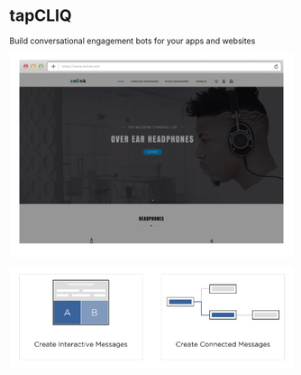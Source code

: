 # tapCLIQ
Build conversational engagement bots for your apps and websites

<p align="center">
  <img src="assets/poster-ad-dynamic.gif" />
</p>
<p align="center">
  <img src="assets/connected_messages.png" />
</p>
